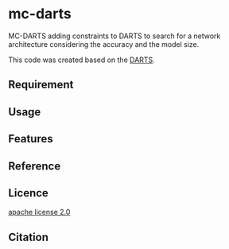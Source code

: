 # mc-darts

MC-DARTS adding constraints to DARTS to search for a network architecture considering the accuracy and the model size.

This code was created based on the [DARTS](https://github.com/quark0/darts).

## Requirement


## Usage


## Features


## Reference


## Licence

[apache license 2.0](https://github.com/itigo-11111/MC-DARTS/blob/main/LICENSE)


## Citation
